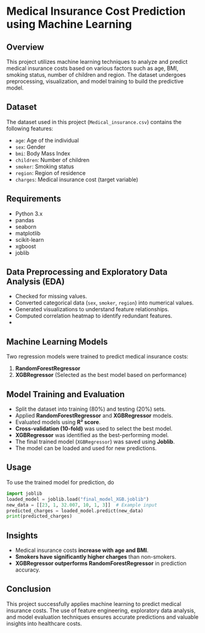 # Medical Insurance Cost Prediction using Machine Learning

## Overview
This project utilizes machine learning techniques to analyze and predict medical insurance costs based on various factors such as age, BMI, smoking status, number of children and region. The dataset undergoes preprocessing, visualization, and model training to build the predictive model.

## Dataset
The dataset used in this project (`Medical_insurance.csv`) contains the following features:
- `age`: Age of the individual
- `sex`: Gender 
- `bmi`: Body Mass Index
- `children`: Number of children
- `smoker`: Smoking status 
- `region`: Region of residence
- `charges`: Medical insurance cost (target variable)

## Requirements
- Python 3.x
- pandas
- seaborn
- matplotlib
- scikit-learn
- xgboost
- joblib

## Data Preprocessing and Exploratory Data Analysis (EDA)
- Checked for missing values.
- Converted categorical data (`sex`, `smoker`, `region`) into numerical values.
- Generated visualizations to understand feature relationships.
- Computed correlation heatmap to identify redundant features.
- 
## Machine Learning Models
Two regression models were trained to predict medical insurance costs:
1. **RandomForestRegressor**
2. **XGBRegressor** (Selected as the best model based on performance)

## Model Training and Evaluation
- Split the dataset into training (80%) and testing (20%) sets.
- Applied **RandomForestRegressor** and **XGBRegressor** models.
- Evaluated models using **R² score**.
- **Cross-validation (10-fold)** was used to select the best model.
- **XGBRegressor** was identified as the best-performing model.
- The final trained model (`XGBRegressor`) was saved using **Joblib**.
- The model can be loaded and used for new predictions.

## Usage
To use the trained model for prediction, do
```python
import joblib
loaded_model = joblib.load("final_model_XGB.joblib")
new_data = [[23, 1, 32.007, 10, 1, 3]]  # Example input
predicted_charges = loaded_model.predict(new_data)
print(predicted_charges)
```

## Insights
- Medical insurance costs **increase with age and BMI**.
- **Smokers have significantly higher charges** than non-smokers.
- **XGBRegressor outperforms RandomForestRegressor** in prediction accuracy.

## Conclusion
This project successfully applies machine learning to predict medical insurance costs. The use of feature engineering, exploratory data analysis, and model evaluation techniques ensures accurate predictions and valuable insights into healthcare costs.

